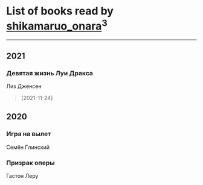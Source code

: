 # List of books read by [shikamaruo_onara](http://vk.com/id569209044)<sup>3</sup>
---

## 2021

### Девятая жизнь Луи Дракса
Лиз Дженсен
> [2021-11-24] 



## 2020

### Игра на вылет
Семён Глинский


### Призрак оперы
Гастон Леру



